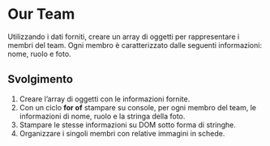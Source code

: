 Our Team
===
Utilizzando i dati forniti, creare un array di oggetti per rappresentare i membri del team.
Ogni membro è caratterizzato dalle seguenti informazioni: nome, ruolo e foto.

## Svolgimento
1. Creare l’array di oggetti con le informazioni fornite.
2. Con un ciclo **for of** stampare su console, per ogni membro del team, le informazioni di nome, ruolo e la stringa della foto.
3. Stampare le stesse informazioni su DOM sotto forma di stringhe.
4. Organizzare i singoli membri con relative immagini in schede.
